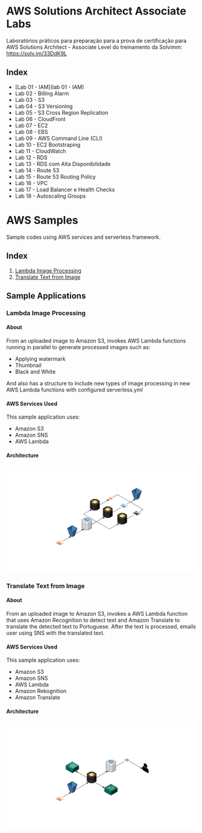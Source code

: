 # AWS Solutions Architect Associate Labs

Laboratórios práticos para preparação para a prova de certificação para AWS Solutions Architect - Associate Level do treinamento da Solvimm: https://solv.im/33DdK9L


## Index

- [Lab 01 - IAM](lab 01 - IAM)
- Lab 02 - Billing Alarm
- Lab 03 - S3
- Lab 04 - S3 Versioning
- Lab 05 - S3 Cross Region Replication
- Lab 06 - CloudFront
- Lab 07 - EC2
- Lab 08 - EBS
- Lab 09 - AWS Command Line (CLI)
- Lab 10 - EC2 Bootstraping
- Lab 11 - CloudWatch
- Lab 12 - RDS
- Lab 13 - RDS com Alta Disponibilidade
- Lab 14 - Route 53
- Lab 15 - Route 53 Routing Policy
- Lab 16 - VPC
- Lab 17 - Load Balancer e Health Checks
- Lab 18 - Autoscaling Groups


# AWS Samples
Sample codes using AWS services and serverless framework.

## Index

1. [Lambda Image Processing](#lambda-image-processing) 
2. [Translate Text from Image](#translate-text-from-image)


## Sample Applications

<a name="lambda-image-processing"/>

### Lambda Image Processing

#### About
From an uploaded image to Amazon S3, invokes AWS Lambda functions running in parallel to generate processed images such as:

- Applying watermark
- Thumbnail
- Black and White

And also has a structure to include new types of image processing in new AWS Lambda functions with configured serverless.yml

#### AWS Services Used
This sample application uses:

- Amazon S3
- Amazon SNS
- AWS Lambda

#### Architecture

![Lambda Image Processing Architecture](https://github.com/filipebarretto/aws-samples/blob/master/architecture-diagrams/lambda-image-processing-achitecture.png?raw=true)


<a name="translate-text-from-image"/>

### Translate Text from Image

#### About
From an uploaded image to Amazon S3, invokes a AWS Lambda function that uses Amazon Recognition to detect text and Amazon Translate to translate the detected text to Portuguese. After the text is processed, emails user using SNS with the translated text.


#### AWS Services Used
This sample application uses:

- Amazon S3
- Amazon SNS
- AWS Lambda
- Amazon Rekognition
- Amazon Translate

#### Architecture

![Lambda Image Processing Architecture](https://github.com/filipebarretto/aws-samples/blob/master/architecture-diagrams/translate-text-from-image-architecture.png?raw=true)